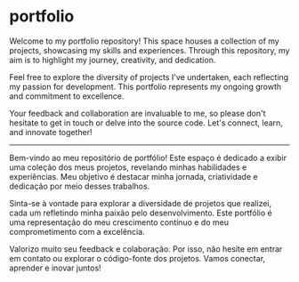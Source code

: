 # portfolio

Welcome to my portfolio repository! This space houses a collection of my projects, showcasing my skills and experiences. Through this repository, my aim is to highlight my journey, creativity, and dedication.

Feel free to explore the diversity of projects I've undertaken, each reflecting my passion for development. This portfolio represents my ongoing growth and commitment to excellence.

Your feedback and collaboration are invaluable to me, so please don't hesitate to get in touch or delve into the source code. Let's connect, learn, and innovate together!

___
Bem-vindo ao meu repositório de portfólio! Este espaço é dedicado a exibir uma coleção dos meus projetos, revelando minhas habilidades e experiências. Meu objetivo é destacar minha jornada, criatividade e dedicação por meio desses trabalhos.

Sinta-se à vontade para explorar a diversidade de projetos que realizei, cada um refletindo minha paixão pelo desenvolvimento. Este portfólio é uma representação do meu crescimento contínuo e do meu comprometimento com a excelência.

Valorizo muito seu feedback e colaboração. Por isso, não hesite em entrar em contato ou explorar o código-fonte dos projetos. Vamos conectar, aprender e inovar juntos!
